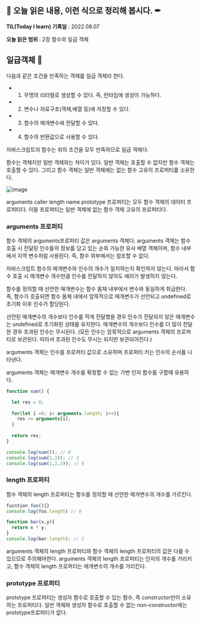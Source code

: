 ## 📕 오늘 읽은 내용, 이런 식으로 정리해 봅시다. ✒

**TIL(Today I learn) 기록일** : 2022.08.07

**오늘 읽은 범위** : 2장 함수와 일급 객체 

## 일급객체 📑

다음과 같은 조건을 만족하는 객체를 일급 객체라 한다.
 - 1. 무명의 리터럴로 생성할 수 있다. 즉, 런타임에 생성이 가능하다.
 - 2. 변수나 자료구조(객체,배열 등)에 저장할 수 있다.
 - 3. 함수의 매개변수에 전달할 수 있다.
 - 4. 함수의 반환값으로 사용할 수 있다.

자바스크립트의 함수는 위의 조건을 모두 만족하므로 일급 객체다. 


함수는 객체지만 일반 객체와는 차이가 있다. 일반 객체는 호출할 수 없지만 함수 객체는 호출할 수 있다.
그리고 함수 객체는 일반 객체에는 없는 함수 고유의 프로퍼티를 소유한다. 

![image](https://user-images.githubusercontent.com/76567238/183298070-9542c99a-8ee1-4df2-a3e3-bc4c2d0d5dcb.png)

arguments
caller
length
name
prototype 프로퍼티는 모두 함수 객체의 데이터 프로퍼티다.
이들 프로퍼티는 일반 객체에 없는 함수 객체 고유의 프로퍼티다.

### arguments 프로퍼티

함수 객체의 arguments프로퍼티 값은 arguments 객체다.
arguments 객체는 함수 호출 시 전달된 인수들의 정보를 담고 있는 순회 가능한 유사 배열 객체이며, 함수 내부에서 지역 변수처럼 사용된다.
즉, 함수 외부에서는 참조할 수 없다.

자바스크립트 함수의 매개변수와 인수의 개수가 일치하는지 확인하지 않는다. 
따라서 함수 호출 시 매개변수 개수만큼 인수를 전달하지 않아도 에러가 발생하지 않는다. 

함수를 정의할 때 선언한 매개변수는 함수 몸체 내부에서 변수와 동일하게 취급한다.  
즉, 함수가 호출되면 함수 몸체 내에서 암묵적으로 매개변수가 선언되고 undefined로 초기화 이후 인수가 할당된다.


선언된 매개변수의 개수보다 인수를 적게 전달했을 경우 인수가 전달되지 않은 매개변수는 undefined로 초기화된 상태를 유지한다. 
매개변수의 개수보다 인수를 더 많이 전달한 경우 초과된 인수는 무시된다. 
(모든 인수는 암묵적으로 arguments 객체의 프로퍼티로 보관된다.  따라서 초과된 인수도 무시는 되지만 보관되어진다.)

arguments 객체는 인수를 프로퍼티 값으로 소유하며 프로퍼티 키는 인수의 순서를 나타낸다.


arguments 객체는 매개변수 개수를 확정할 수 없는 가변 인자 함수를 구할때 유용하다.

```js
function sum() {

  let res = 0;
  
  for(let i =0; i< arguments.length; i++){
    res += arguments[i];
  }
  
  return res;
}

console.log(sum()); // 0
console.log(sum(1,2)); // 3
console.log(sum(1,2,3)); // 6

```


### length 프로퍼티

함수 객체의 length 프로퍼티는 함수를 정의할 때 선언한 매겨변수의 개수를 가르킨다.


```js
fucntion foo(){}
console.log(foo.length) // 0

function bar(x,y){
  return x * y;
}
console.log(bar.length); // 2

```

arguments 객체의 length 프로퍼티와 함수 객체의 length 프로퍼티의 값은 다를 수 있으므로 주의해야한다.
arguments 객체의 length 프로퍼티는 인자의 개수를 가리키고, 
함수 객체의 length 프로퍼티는 매개변수의 개수를 가리킨다. 


### prototype 프로퍼티

prototype 프로퍼티는 생성자 함수로 호출할 수 있는 함수, 즉 constructor만이 소유하는 프로퍼티다.
일반 객체와 생성자 함수로 호출할 수 없는 non-constructor에는 prototype프로퍼티가 없다. 
